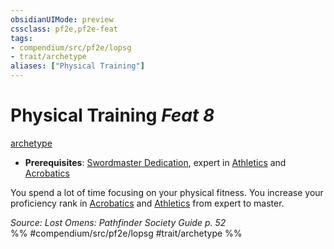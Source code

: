 ```yaml
---
obsidianUIMode: preview
cssclass: pf2e,pf2e-feat
tags:
- compendium/src/pf2e/lopsg
- trait/archetype
aliases: ["Physical Training"]
---
```

# Physical Training  *Feat 8*  
[archetype](rules/traits/archetype.md)  

- **Prerequisites**: [Swordmaster Dedication](compendium/feats/swordmaster-dedication-locg.md), expert in [Athletics](compendium/skills.md#Athletics) and [Acrobatics](compendium/skills.md#Acrobatics)

You spend a lot of time focusing on your physical fitness. You increase your proficiency rank in [Acrobatics](compendium/skills.md#Acrobatics) and [Athletics](compendium/skills.md#Athletics) from expert to master.

*Source: Lost Omens: Pathfinder Society Guide p. 52*  
%% #compendium/src/pf2e/lopsg #trait/archetype %%